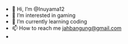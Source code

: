 - 👋 Hi, I’m @Inuyama12
- 👀 I’m interested in gaming
- 🌱 I’m currently learning coding
- 📫 How to reach me jahbangung@gmail.com
- 
<!---
Inuyama12/Inuyama12 is a ✨ special ✨ repository because its `README.md` (this file) appears on your GitHub profile.
You can click the Preview link to take a look at your changes.
--->
